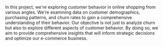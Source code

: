 In this project, we're exploring customer behavior in online shopping from various angles. We're examining data on customer demographics, purchasing patterns, and churn rates to gain a comprehensive understanding of their behavior. Our objective is not just to analyze churn but also to explore different aspects of customer behavior. By doing so, we aim to provide comprehensive insights that will inform strategic decisions and optimize our e-commerce business.

